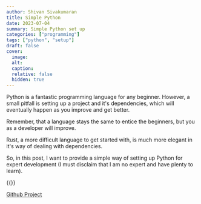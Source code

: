 ```yaml
---
author: Shivan Sivakumaran
title: Simple Python
date: 2023-07-04
summary: Simple Python set up
categories: ["programming"]
tags: ["python", "setup"]
draft: false
cover:
  image:
  alt:
  caption:
  relative: false
  hidden: true
---
```


Python is a fantastic programming language for any beginner. However, a small pitfall is setting up a project and it's dependencies, which will eventually happen as you improve and get better.

Remember, that a language stays the same to entice the beginners, but you as a developer will improve.

Rust, a more difficult language to get started with, is much more elegant in it's way of dealing with dependencies.

So, in this post, I want to provide a simple way of setting up Python for expert development (I must disclaim that I am no expert and have plenty to learn).

{{<youtube QEELoOVpKZY>}}

[Github Project](https://github.com/shivan-s/python-setup)
